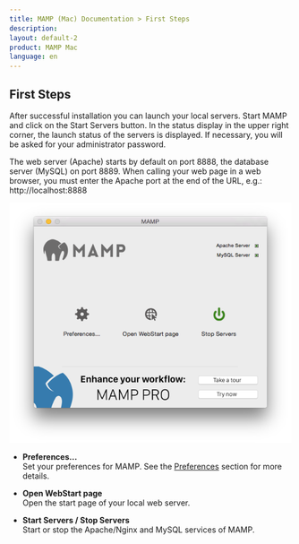 ```yaml
---
title: MAMP (Mac) Documentation > First Steps
description: 
layout: default-2
product: MAMP Mac
language: en
---
```



## First Steps

After successful installation you can launch your local servers. Start MAMP and click on the Start Servers button. In the status display in the upper right corner, the launch status of the servers is displayed. If necessary, you will be asked for your administrator password.

The web server (Apache) starts by default on port 8888, the database server (MySQL) on port 8889. When calling your web page in a web browser, you must enter the Apache port at the end of the URL, e.g.: http://localhost:8888 

![MAMP](MAMP.png)

*   **Preferences…**  
    Set your preferences for MAMP. See the [Preferences](../Preferences/) section for more details.

*   **Open WebStart page**  
    Open the start page of your local web server.

*   **Start Servers / Stop Servers**  
    Start or stop the Apache/Nginx and MySQL services of MAMP.
